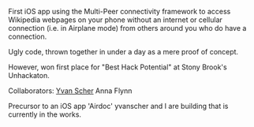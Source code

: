 First iOS app using the Multi-Peer connectivity framework to access Wikipedia webpages on your phone without an internet or cellular connection (i.e. in Airplane mode) from others around you who do have a connection.

Ugly code, thrown together in under a day as a mere proof of concept. 

However, won first place for "Best Hack Potential" at Stony Brook's Unhackaton.

Collaborators: <a href = "https://github.com/yvanscher">Yvan Scher</a> Anna Flynn

Precursor to an iOS app 'Airdoc' yvanscher and I are building that is currently in the works.


